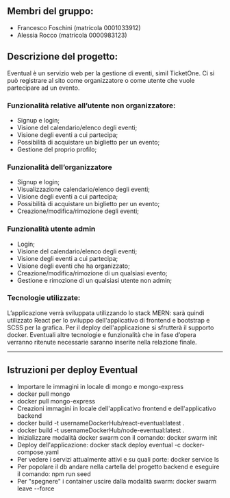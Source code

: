## Membri del gruppo:
- Francesco Foschini (matricola 0001033912)
- Alessia Rocco (matricola 0000983123)

 

## Descrizione del progetto:
Eventual è un servizio web per la gestione di eventi, simil TicketOne. Ci si può registrare al sito come organizzatore o come utente che vuole partecipare ad un evento.

### Funzionalità relative all’utente non organizzatore:
- Signup e login;
- Visione del calendario/elenco degli eventi;
- Visione degli eventi a cui partecipa;
- Possibilità di acquistare un biglietto per un evento;
- Gestione del proprio profilo;

### Funzionalità dell’organizzatore
- Signup e login;
- Visualizzazione calendario/elenco degli eventi;
- Visione degli eventi a cui partecipa;
- Possibilità di acquistare un biglietto per un evento;
- Creazione/modifica/rimozione degli eventi;

### Funzionalità utente admin
- Login;
- Visione del calendario/elenco degli eventi;
- Visione degli eventi a cui partecipa;
- Visione degli eventi che ha organizzato;
- Creazione/modifica/rimozione di un qualsiasi evento;
- Gestione e rimozione di un qualsiasi utente non admin;

### Tecnologie utilizzate:
L’applicazione verrà sviluppata utilizzando lo stack MERN: sarà quindi utilizzato React per lo sviluppo dell'applicativo di frontend e bootstrap e SCSS per la grafica. Per il deploy dell'applicazione si sfrutterà il supporto docker.
Eventuali altre tecnologie e funzionalità che in fase d’opera verranno ritenute necessarie saranno inserite nella relazione finale.

---

## Istruzioni per deploy Eventual
- Importare le immagini in locale di mongo e mongo-express
- docker pull mongo
- docker pull mongo-express
- Creazioni immagini in locale dell'applicativo frontend e dell'applicativo backend
- docker build  -t usernameDockerHub/react-eventual:latest .
- docker build  -t usernameDockerHub/node-eventual:latest .
- Inizializzare modalità docker swarm con il comando: docker swarm init
- Deploy dell'applicazione: docker stack deploy eventual -c docker-compose.yaml
- Per vedere i servizi attualmente attivi e su quali porte: docker service ls
- Per popolare il db andare nella cartella del progetto backend e eseguire il comando: npm run seed
- Per "spegnere" i container uscire dalla modalità swarm: docker swarm leave --force
